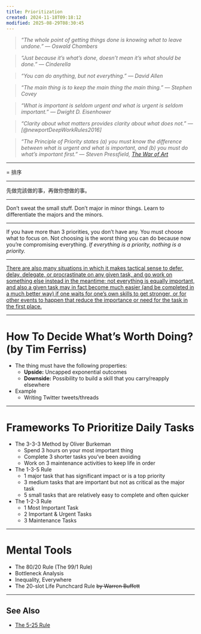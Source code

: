 ```yaml
---
title: Prioritization
created: 2024-11-18T09:18:12
modified: 2025-08-29T08:30:45
---
```


> _“The whole point of getting things done is knowing what to leave undone.” — Oswald Chambers_

> _“Just because it’s what’s done, doesn’t mean it’s what should be done.” — Cinderella_

> _“You can do anything, but not everything.” — David Allen_

> _“The main thing is to keep the main thing the main thing.” — Stephen Covey_

> _“What is important is seldom urgent and what is urgent is seldom important.” — Dwight D. Eisenhower_

> _“Clarity about what matters provides clarity about what does not.” — [@newportDeepWorkRules2016]_

> _“The Principle of Priority states (a) you must know the difference between what is urgent and what is important, and (b) you must do what’s important first.” ― Steven Pressfield, [The War of Art](https://www.goodreads.com/work/quotes/722104)_

---

= 排序

---

先做完該做的事，再做你想做的事。

---

Don’t sweat the small stuff. Don’t major in minor things. Learn to differentiate the majors and the minors.

---

If you have more than 3 priorities, you don’t have any. You must choose what to focus on. Not choosing is the worst thing you can do because now you’re compromising everything. _If everything is a priority, nothing is a priority._

---

[There are also many situations in which it makes tactical sense to defer, delay, delegate, or procrastinate on any given task, and go work on something else instead in the meantime; not everything is equally important, and also a given task may in fact become much easier (and be completed in a much better way) if one waits for one’s own skills to get stronger, or for other events to happen that reduce the importance or need for the task in the first place.](https://terrytao.wordpress.com/career-advice/batch-low-intensity-tasks-together/)

---

# How To Decide What’s Worth Doing? (by Tim Ferriss)

* The thing must have the following properties:
	* **Upside:** Uncapped exponential outcomes
	* **Downside:** Possibility to build a skill that you carry/reapply elsewhere
* Example
	* Writing Twitter tweets/threads

---

# Frameworks To Prioritize Daily Tasks

* The 3-3-3 Method by Oliver Burkeman
	* Spend 3 hours on your most important thing
	* Complete 3 shorter tasks you’ve been avoiding
	* Work on 3 maintenance activities to keep life in order
* The 1-3-5 Rule
	* 1 major task that has significant impact or is a top priority
	* 3 medium tasks that are important but not as critical as the major task
	* 5 small tasks that are relatively easy to complete and often quicker
* The 1-2-3 Rule
	* 1 Most Important Task
	* 2 Important \& Urgent Tasks
	* 3 Maintenance Tasks

---

# Mental Tools

* The 80/20 Rule (The 99/1 Rule)
* Bottleneck Analysis
* Inequality, Everywhere
* The 20-slot Life Punchcard Rule ~~by Warren Buffett~~

---

## See Also

* [The 5-25 Rule](the-5-25-rule.md)
